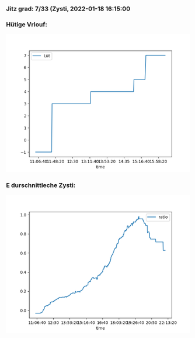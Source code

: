 ### Jitz grad: 7/33 (Zysti, 2022-01-18 16:15:00

### Hütige Vrlouf:
![Graph](Today.png)

### E durschnittleche Zysti:
![Graph](Zysti.png)